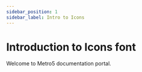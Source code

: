 ```yaml
---
sidebar_position: 1
sidebar_label: Intro to Icons
---
```


# Introduction to Icons font

Welcome to Metro5 documentation portal.

